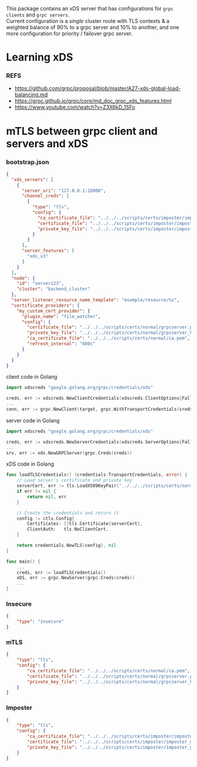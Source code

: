This package contains an xDS server that has configurations for `grpc clients` and `grpc servers`.  
Current configuration is a *single* cluster route with TLS contexts & a weighted balance of 90% to a grpc server and 10% to another, and one more configuration for priority / failover grpc server.  


# Learning xDS

### REFS
- https://github.com/grpc/proposal/blob/master/A27-xds-global-load-balancing.md
- https://grpc.github.io/grpc/core/md_doc_grpc_xds_features.html
- https://www.youtube.com/watch?v=Z3X6kD_1SFo


# mTLS between grpc client and servers and xDS
### bootstrap.json
```json
{
  "xds_servers": [
    {
      "server_uri": "127.0.0.1:18000",
      "channel_creds": [
        {
          "type": "tls",
          "config": {
            "ca_certificate_file": "../../../scripts/certs/imposter/imposterCA.pem",
            "certificate_file": "../../../scripts/certs/imposter/imposter_grpcclient.pem",
            "private_key_file": "../../../scripts/certs/imposter/imposter_grpcclient_key.pem"
          }
        }
      ],
      "server_features": [
        "xds_v3"
      ]
    }
  ],
  "node": {
    "id": "server123",
    "cluster": "backend_cluster"
  },
  "server_listener_resource_name_template": "example/resource/%s",
  "certificate_providers": {
    "my_custom_cert_provider": {
      "plugin_name": "file_watcher",
      "config": {
        "certificate_file": "../../../scripts/certs/normal/grpcserver.pem",
        "private_key_file": "../../../scripts/certs/normal/grpcserver_key.pem",
        "ca_certificate_file": "../../../scripts/certs/normal/ca.pem",
        "refresh_internal": "600s"
      }
    }
  }
}
```

client code in Golang
```go
import xdscreds "google.golang.org/grpc/credentials/xds"

creds, err := xdscreds.NewClientCredentials(xdscreds.ClientOptions{FallbackCreds: insecure.NewCredentials()})
...
conn, err := grpc.NewClient(target, grpc.WithTransportCredentials(creds))
```

server code in Golang
```go
import xdscreds "google.golang.org/grpc/credentials/xds"

creds, err := xdscreds.NewServerCredentials(xdscreds.ServerOptions{FallbackCreds: insecure.NewCredentials()})
...
srv, err := xds.NewGRPCServer(grpc.Creds(creds))
```

xDS code in Golang
```go
func loadTLSCredentials() (credentials.TransportCredentials, error) {
    // Load server's certificate and private key
    serverCert, err := tls.LoadX509KeyPair("../../../scripts/certs/normal/xdsserver.pem", "../../../scripts/certs/normal/xdsserver_key.pem")
    if err != nil {
        return nil, err
    }

    // Create the credentials and return it
    config := &tls.Config{
        Certificates: []tls.Certificate{serverCert},
        ClientAuth:   tls.NoClientCert,
    }

    return credentials.NewTLS(config), nil
}

func main() {
    ...
    creds, err := loadTLSCredentials()
    xDS, err := grpc.NewServer(grpc.Creds(creds))
    ...
}
```

### Insecure
```json
{
    "type": "insecure"
}
```

### mTLS
```json
{
    "type": "tls",
    "config": {
        "ca_certificate_file": "../../../scripts/certs/normal/ca.pem",
        "certificate_file": "../../../scripts/certs/normal/grpcserver.pem",
        "private_key_file": "../../../scripts/certs/normal/grpcserver_key.pem"
    }
}
```

### Imposter
```json
{
    "type": "tls",
    "config": {
        "ca_certificate_file": "../../../scripts/certs/imposter/imposterCA.pem",
        "certificate_file": "../../../scripts/certs/imposter/imposter_grpcserver.pem",
        "private_key_file": "../../../scripts/certs/imposter/imposter_grpcserver_key.pem"
    }
}
```